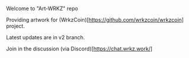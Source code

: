 Welcome to "Art-WRKZ" repo

Providing artwork for (WrkzCoin)[https://github.com/wrkzcoin/wrkzcoin] project.

Latest updates are in v2 branch.

Join in the discussion (via Discord)[https://chat.wrkz.work/]
